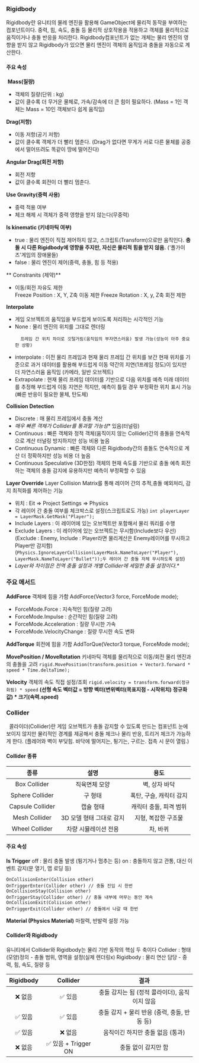 <h3 id="rigidbody">Rigidbody</h3>
<p>Rigidbody란 유니티의 물레 엔진을 활용해 GameObject에 물리적 동작을 부여하는 컴포넌트이다.
중력, 힘, 속도, 충돌 등 물리적 상호작용을 적용하고 객체를 물리적으로 움직이거나 충돌 반응을 처리한다.
Rigidbody컴포넌트가 없는 개체는 물리 엔진의 영향을 받지 않고 Rigidbody가 있으면 물리 엔진이 객체의 움직임과 충돌을 자동으로 계산한다.</p>
<h4 id="주요-속성">주요 속성</h4>
<p><img alt="" src="https://velog.velcdn.com/images/yangb062/post/26f33403-2e3d-4ee6-a61f-223b66d225a7/image.png" />
<strong>Mass(질량)</strong></p>
<ul>
<li>객체의 질량(단위 : kg)</li>
<li>값이 클수록 더 무거운 물체로, 가속/감속에 더 큰 힘이 필요하다.
(Mass = 1인 객체는 Mass = 10인 객체보다 쉽게 움직임)</li>
</ul>
<p><strong>Drag(저항)</strong></p>
<ul>
<li>이동 저항(공기 저항)</li>
<li>값이 클수록 객체가 더 빨리 멈춘다.
(Drag가 없다면 무게가 서로 다른 물체를 공중에서 떨어뜨려도 똑같이 땅에 떨어진다)</li>
</ul>
<p><strong>Angular Drag(회전 저항)</strong></p>
<ul>
<li>회전 저항</li>
<li>값이 클수록 회전이 더 빨리 멈춘다.</li>
</ul>
<p><strong>Use Gravity(중력 사용)</strong></p>
<ul>
<li>중력 적용 여부</li>
<li>체크 해제 시 객체가 중력 영향을 받지 않는다(무중력)</li>
</ul>
<p><strong>Is kinematic (키네마틱 여부)</strong></p>
<ul>
<li>true : 물리 엔진이 직접 제어하지 않고, 스크립트(Transform)으로만 움직인다.
  <strong>충돌 시 다른 Rigidbody에 영향을 주지만, 자신은 물리적 힘을 받지 않음.</strong>
  ('폴가이즈'게임의 장애물들)</li>
<li>false : 물리 엔진이 제어(중력, 충돌, 힘 등 적용)</li>
</ul>
<p>** Constranits (제약)**</p>
<ul>
<li>이동/회전 자유도 제한<br />Freeze Position : X, Y, Z축 이동 제한
Freeze Rotation : X, y, Z축 회전 제한</li>
</ul>
<p><strong>Interpolate</strong></p>
<ul>
<li>게임 오브젝트의 움직임을 부드럽게 보이도록 처리하는 시각적인 기능</li>
<li>None : 물리 엔진의 위치를 그대로 렌더링<pre><code>  프레임 간 위치 차이로 깃털거림(움직임의 부자연스러움) 발생 가능(성능이 아주 중요한 상황)</code></pre></li>
<li>interpolate : 이전 물리 프레임과 현재 물리 프레임 간 위치를 보간
현재 위치를 기준으로 과거 데이터를 활용해 부드럽게 이동
약간의 지연(1프레임 정도)이 있지만 더 자연스러움 움직임
(카메라, 일반 오브젝트)</li>
<li>Extrapolate : 현재 물리 프레임 데이터를 기반으로 다음 위치를 예측
미래 데이터를 추정해 부드럽게 이동
지연은 적지만, 예측이 틀릴 경우 부정확한 위치 표시 가능
(빠른 반응이 필요한 물체, 탄도체)</li>
</ul>
<p><strong>Collision Detection</strong></p>
<ul>
<li>Discrete :
매 물리 프레임에서 충돌 계산</li>
<li><em>매우 빠른 객체가 Collider를 통과할 가능성*</em> 있음(터널링)</li>
<li>Continuous : 
빠른 객체와 정적 객체(움직이지 않는 Collider)간의 충돌을 연속적으로 계산
터널링 방지하지만 성능 비용 높음</li>
<li>Continuous Dynamic :
빠른 객체와 다른 Rigidbody간의 충돌도 연속적으로 계산
더 정확하지만 성능 비용 더 높음</li>
<li>Continuous Speculative (3D한정)
객체의 현재 속도를 기반으로 충돌 예측
회전하는 객체의 충돌 감지에 유용하지만 예측이 부정확할 수 있음</li>
</ul>
<p><strong>Layer Override</strong>
Layer Collision Matrix를 통해 레이어 간의 추적,충돌 예외처리, 감지 최적화를 제어하는 기능</p>
<ul>
<li>위치 : Eit =&gt; Project Settings =&gt; Physics</li>
<li>각 레이어 간 충돌 여부를 체크박스로 설정(스크립트로도 가능)
<code>int playerLayer = LayerMask.GetMask(&quot;Player&quot;);</code></li>
<li>Include Layers : 이 레이어에 있는 오브젝트만 포함해서 물리 쿼리를 수행</li>
<li>Exclude Layers : 이 레이어에 있는 오브젝트는 무시함(Include보다 우선)
(Exclude : Enemy, Include : Player라면 물리계산은 Enemy레이어를 무시하고 Player만 감지함)
(<code>Physics.IgnoreLayerCollision(LayerMask.NameToLayer(&quot;Player&quot;), LayerMask.NameToLayer(&quot;Bullet&quot;));두 레이어 간 충돌 자체 무시하도록 설정</code>)</li>
<li><em>Layer와 차이점은 전역 충돌 설정과 개별 Collider에 세밀한 충돌 설정이다.*</em></li>
</ul>
<h3 id="주요-메서드">주요 메서드</h3>
<p><strong>AddForce</strong>
객체에 힘을 가함
AddForce(Vector3 force, ForceMode mode);</p>
<ul>
<li>ForceMode.Force : 지속적인 힘(질량 고려)</li>
<li>ForceMode.Impulse : 순간적인 힘(질량 고려)</li>
<li>ForceMode.Acceleration : 질량 무시한 가속</li>
<li>ForceMode.VelocityChange : 질량 무시한 속도 변화</li>
</ul>
<p><strong>AddTorque</strong>
회전에 힘을 가함
AddTorQue(Vector3 torque, ForceMode mode);</p>
<p><strong>MovePosition / MoveRotation</strong>
키네마틱 객체를 물리적으로 이동/회전
물리 엔진과의 충돌을 고려
<code>rigid.MovePosition(transform.position + Vector3.forward * speed * Time.deltaTime);</code></p>
<p><strong>Velocity</strong>
객체의 속도 직접 설정/조회
<code>rigid.velocity = transform.forward(정규화됨) * speed</code>
<strong>(선형 속도 벡터값 = 방향 벡터(변위벡터(목표지점 - 시작위치) 정규화값) * 크기(속력.speed)</strong></p>
<h3 id="collider">Collider</h3>
<p><img alt="" src="https://velog.velcdn.com/images/yangb062/post/b6a6c601-3083-4ed5-bf76-9a555651efaa/image.png" />
<img alt="" src="https://velog.velcdn.com/images/yangb062/post/293b3a29-9471-4510-b9c6-817e4ef52153/image.png" />
콜라이더(Collider)란 게임 오브젝트가 충돌 감지할 수 있도록 만드는 컴포넌트
눈에 보이지 않지만 물리적인 경계를 제공해서 충돌 체크나 물리 반응, 트리거 체크가 가능하게 한다.
(플레어와 벽이 부딪힘. 바닥에 떨어지는, 튕기는, 구르는. 접촉 시 문이 열림.)</p>
<h4 id="collider-종류">Collider 종류</h4>
<table>
<thead>
<tr>
<th align="center">종류</th>
<th align="center">설명</th>
<th align="center">용도</th>
</tr>
</thead>
<tbody><tr>
<td align="center">Box Collider</td>
<td align="center">직육면체 모양</td>
<td align="center">벽, 상자 바닥</td>
</tr>
<tr>
<td align="center">Sphere Collider</td>
<td align="center">구 형태</td>
<td align="center">폭탄, 구슬, 캐릭터 감지</td>
</tr>
<tr>
<td align="center">Capsule Collider</td>
<td align="center">캡슐 형태</td>
<td align="center">캐릭터 충돌, 피격 범위</td>
</tr>
<tr>
<td align="center">Mesh Collider</td>
<td align="center">3D 모델 형태 그대로 감지</td>
<td align="center">지형, 복잡한 구조물</td>
</tr>
<tr>
<td align="center">Wheel Collider</td>
<td align="center">차량 시뮬레이션 전용</td>
<td align="center">차, 바퀴</td>
</tr>
</tbody></table>
<h4 id="주요-속성-1">주요 속성</h4>
<p><strong>Is Trigger</strong>
off : 물리 충돌 발생 (튕기거나 멈추는 등)
on : 충돌하지 않고 관통, 대신 이벤트 감지(문 열기, 맵 로딩 등)</p>
<pre><code class="language-cs">OnCollisionEnter(Collision other) 
OnTriggerEnter(Collider other) // 충돌 진입 시 한번
OnCollisionStay(Collision other)  
OnTriggerStay(Collider other) // 충돌 내부에 머무는 동안 계속
OnCollisionExit(Coliision other)  
OnTriggerExit(Collider other) // 충돌에서 나갈 때 한번</code></pre>
<p><strong>Material (Physics Material)</strong>
마찰력, 반발력 설정 가능</p>
<h4 id="collider와-rigidbody">Collider와 Rigidbody</h4>
<p>유니티에서 Collider와 Rigidbody는 물리 기반 동작의 핵심 두 축이다
Collider : 형태(모양)정의 - 충돌 범위, 영역을 설정(실제 렌더링x)
Rigidbody : 물리 연산 담당 - 중력, 힘, 속도, 질량 등</p>
<table>
<thead>
<tr>
<th align="center">Rigidbody</th>
<th align="center">Collider</th>
<th align="center">결과</th>
</tr>
</thead>
<tbody><tr>
<td align="center">❌ 없음</td>
<td align="center">✅ 있음</td>
<td align="center">충돌 감지는 됨 (정적 콜라이더), 움직이지 않음</td>
</tr>
<tr>
<td align="center">✅ 있음</td>
<td align="center">✅ 있음</td>
<td align="center">충돌 감지 + 물리 반응 (중력, 충돌, 반동 등)</td>
</tr>
<tr>
<td align="center">✅ 있음</td>
<td align="center">❌ 없음</td>
<td align="center">움직이긴 하지만 충돌 없음 (통과)</td>
</tr>
<tr>
<td align="center">❌ 없음</td>
<td align="center">✅ 있음 + Trigger ON</td>
<td align="center">충돌 없이 감지만 함</td>
</tr>
</tbody></table>